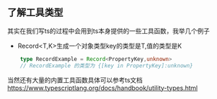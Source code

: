 ## 了解工具类型
其实在我们写ts的过程中会用到ts本身提供的一些工具函数，我举几个例子
- Record<T,K>生成一个对象类型key的类型是T,值的类型是K

```typescript
    type RecordExample = Record<PropertyKey,unknown>
    // RecordExample 的类型为 {[key in PropertyKey]:unknown}
```

当然还有大量的内置工具函数具体可以参考ts文档 https://www.typescriptlang.org/docs/handbook/utility-types.html